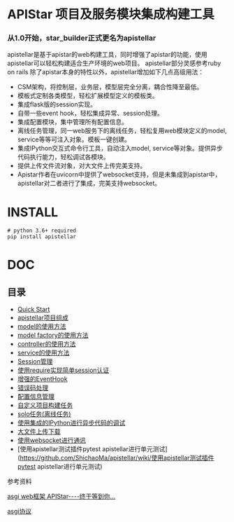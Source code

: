 # APIStar 项目及服务模块集成构建工具

### 从1.0开始，star_builder正式更名为apistellar

apistellar是基于apistar的web构建工具，同时增强了apistar的功能，使用apistellar可以轻松构建适合生产环境的web项目。
apistellar部分灵感参考ruby on rails
除了apistar本身的特性以外，apistellar增加如下几点高级用法：

- CSM架构，将控制层，业务层，模型层完全分离，耦合性降至最低。
- 模板式定制各类模型，轻松扩展模型定义的模板类。
- 集成flask版的session实现。
- 自带一些event hook，轻松集成异常、session处理。
- 集成配置模块，集中管理所有配置信息。
- 离线任务管理，同一web服务下的离线任务，轻松复用web模块定义的model, service等等可注入对象。模板一键创建。
- 集成IPython交互式命令行工具，自动注入model, service等对象。提供异步代码执行能力，轻松调试各模块。
- 提供上传文件流对象，对大文件上传完美支持。
- Apistar作者在uvicorn中提供了websocket支持，但是未集成到apistar中，apistellar对二者进行了集成，完美支持websocket。

# INSTALL
```
# python 3.6+ required
pip install apistellar
```

# DOC
## 目录

- [Quick Start](https://github.com/ShichaoMa/apistellar/wiki/Quick-Start)
- [apistellar项目组成](https://github.com/ShichaoMa/apistellar/wiki/apistellar项目组成)
- [model的使用方法](https://github.com/ShichaoMa/apistellar/wiki/model的使用方法)
- [model factory的使用方法](https://github.com/ShichaoMa/apistellar/wiki/model-factory的使用方法)
- [controller的使用方法](https://github.com/ShichaoMa/apistellar/wiki/controller的使用方法)
- [service的使用方法](https://github.com/ShichaoMa/apistellar/wiki/service的使用方法)
- [Session管理](https://github.com/ShichaoMa/apistellar/wiki/Session管理)
- [使用require实现简单session认证](https://github.com/ShichaoMa/apistellar/wiki/使用require实现简单session认证)
- [增强的EventHook](https://github.com/ShichaoMa/apistellar/wiki/增强的EventHook)
- [错误码处理](https://github.com/ShichaoMa/apistellar/wiki/错误码处理)
- [配置信息管理](https://github.com/ShichaoMa/apistellar/wiki/配置信息管理)
- [自定义项目构建任务](https://github.com/ShichaoMa/apistellar/wiki/自定义项目构建任务)
- [solo任务(离线任务)](https://github.com/ShichaoMa/apistellar/wiki/solo任务(离线任务))
- [使用集成的IPython进行异步代码的调试](https://github.com/ShichaoMa/apistellar/wiki/使用集成的IPython进行异步代码的调试)
- [大文件上传下载](https://github.com/ShichaoMa/apistellar/wiki/大文件上传下载)
- [使用websocket进行通讯](https://github.com/ShichaoMa/apistellar/wiki/使用websocket进行通讯)
- [使用apistellar测试插件pytest apistellar进行单元测试](https://github.com/ShichaoMa/apistellar/wiki/使用apistellar测试插件pytest apistellar进行单元测试)

参考资料

[asgi web框架 APIStar----终于等到你...](https://zhuanlan.zhihu.com/p/36297606)

[asgi协议](https://github.com/django/asgiref/blob/master/specs/www.rst)
